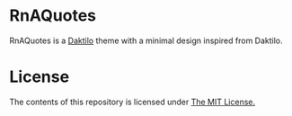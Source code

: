 # RnAQuotes
RnAQuotes is a [Daktilo](http://daktilo.github.io/) theme with a minimal design inspired from Daktilo.

# License
The contents of this repository is licensed under [The MIT License.](https://opensource.org/licenses/MIT)
